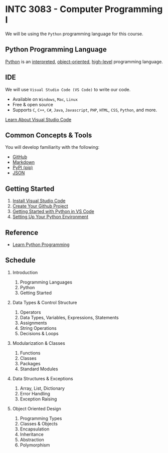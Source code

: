 # INTC 3083 - Computer Programming I

We will be using the `Python` programming language for this course.

## Python Programming Language

[Python](https://www.python.org/) is an [interpreted](https://www.geeksforgeeks.org/difference-between-compiled-and-interpreted-language/), [object-oriented](https://searchapparchitecture.techtarget.com/definition/object-oriented-programming-OOP), [high-level](https://www.webopedia.com/definitions/high-level-language/) programming language.

## IDE

We will use `Visual Studio Code (VS Code)` to write our code.

- Available on `Windows`, `Mac`, `Linux`
- Free & open source
- Supports `C`, `C++`, `C#`, `Java`, `Javascript`, `PHP`, `HTML`, `CSS`, `Python`, and more.

[Learn About Visual Studio Code](https://code.visualstudio.com/)

## Common Concepts & Tools
You will develop familiarity with the following:

- [GitHub](https://github.com/)
- [Markdown](https://guides.github.com/features/mastering-markdown/)
- [PyPI (pip)](https://pypi.org/project/pip/)
- [JSON](https://www.programiz.com/python-programming/json)

## Getting Started

1. [Install Visual Studio Code](https://code.visualstudio.com/)
2. [Create Your Github Project](doc/github.md)
3. [Getting Started with Python in VS Code](https://code.visualstudio.com/docs/python/python-tutorial)
4. [Setting Up Your Python Environment](doc/setup.md)

## Reference

- [Learn Python Programming](https://www.programiz.com/python-programming)

## Schedule

1. Introduction
   1. Programming Languages
   2. Python
   3. Getting Started

2. Data Types & Control Structure
   1. Operators
   2. Data Types, Variables, Expressions, Statements
   3. Assignments
   4. String Operations
   5. Decisions & Loops

3. Modularization & Classes
   1. Functions
   2. Classes
   3. Packages
   4. Standard Modules

4. Data Structures & Exceptions
   1. Array, List, Dictionary
   2. Error Handling
   3. Exception Raising

5. Object Oriented Design
   1. Programming Types
   2. Classes & Objects
   3. Encapsulation
   4. Inheritance
   5. Abstraction
   6. Polymorphism

